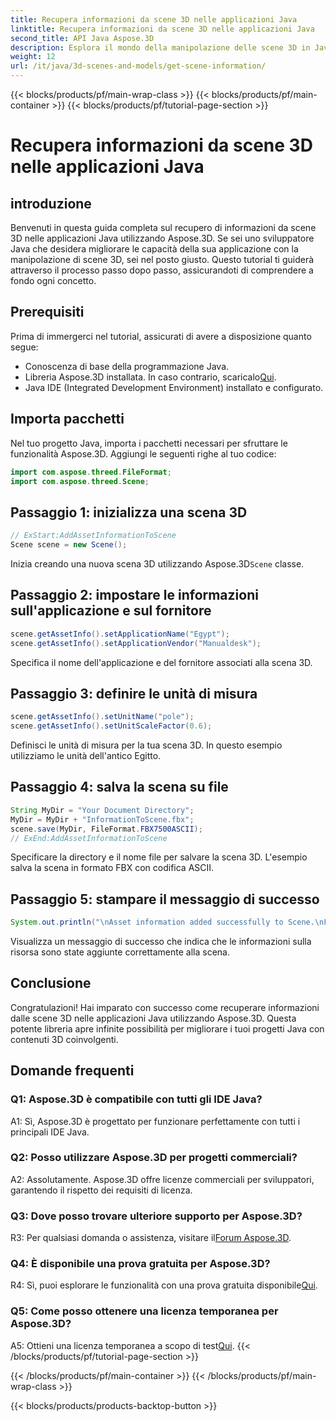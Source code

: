 ```yaml
---
title: Recupera informazioni da scene 3D nelle applicazioni Java
linktitle: Recupera informazioni da scene 3D nelle applicazioni Java
second_title: API Java Aspose.3D
description: Esplora il mondo della manipolazione delle scene 3D in Java con Aspose.3D. Questo tutorial ti guida passo dopo passo nel recupero delle informazioni.
weight: 12
url: /it/java/3d-scenes-and-models/get-scene-information/
---
```


{{< blocks/products/pf/main-wrap-class >}}
{{< blocks/products/pf/main-container >}}
{{< blocks/products/pf/tutorial-page-section >}}

# Recupera informazioni da scene 3D nelle applicazioni Java

## introduzione

Benvenuti in questa guida completa sul recupero di informazioni da scene 3D nelle applicazioni Java utilizzando Aspose.3D. Se sei uno sviluppatore Java che desidera migliorare le capacità della sua applicazione con la manipolazione di scene 3D, sei nel posto giusto. Questo tutorial ti guiderà attraverso il processo passo dopo passo, assicurandoti di comprendere a fondo ogni concetto.

## Prerequisiti

Prima di immergerci nel tutorial, assicurati di avere a disposizione quanto segue:

- Conoscenza di base della programmazione Java.
-  Libreria Aspose.3D installata. In caso contrario, scaricalo[Qui](https://releases.aspose.com/3d/java/).
- Java IDE (Integrated Development Environment) installato e configurato.

## Importa pacchetti

Nel tuo progetto Java, importa i pacchetti necessari per sfruttare le funzionalità Aspose.3D. Aggiungi le seguenti righe al tuo codice:

```java
import com.aspose.threed.FileFormat;
import com.aspose.threed.Scene;
```

## Passaggio 1: inizializza una scena 3D

```java
// ExStart:AddAssetInformationToScene
Scene scene = new Scene();
```

 Inizia creando una nuova scena 3D utilizzando Aspose.3D`Scene` classe.

## Passaggio 2: impostare le informazioni sull'applicazione e sul fornitore

```java
scene.getAssetInfo().setApplicationName("Egypt");
scene.getAssetInfo().setApplicationVendor("Manualdesk");
```

Specifica il nome dell'applicazione e del fornitore associati alla scena 3D.

## Passaggio 3: definire le unità di misura

```java
scene.getAssetInfo().setUnitName("pole");
scene.getAssetInfo().setUnitScaleFactor(0.6);
```

Definisci le unità di misura per la tua scena 3D. In questo esempio utilizziamo le unità dell'antico Egitto.

## Passaggio 4: salva la scena su file

```java
String MyDir = "Your Document Directory";
MyDir = MyDir + "InformationToScene.fbx";
scene.save(MyDir, FileFormat.FBX7500ASCII);
// ExEnd:AddAssetInformationToScene
```

Specificare la directory e il nome file per salvare la scena 3D. L'esempio salva la scena in formato FBX con codifica ASCII.

## Passaggio 5: stampare il messaggio di successo

```java
System.out.println("\nAsset information added successfully to Scene.\nFile saved at " + MyDir);
```

Visualizza un messaggio di successo che indica che le informazioni sulla risorsa sono state aggiunte correttamente alla scena.

## Conclusione

Congratulazioni! Hai imparato con successo come recuperare informazioni dalle scene 3D nelle applicazioni Java utilizzando Aspose.3D. Questa potente libreria apre infinite possibilità per migliorare i tuoi progetti Java con contenuti 3D coinvolgenti.

## Domande frequenti

### Q1: Aspose.3D è compatibile con tutti gli IDE Java?

A1: Sì, Aspose.3D è progettato per funzionare perfettamente con tutti i principali IDE Java.

### Q2: Posso utilizzare Aspose.3D per progetti commerciali?

A2: Assolutamente. Aspose.3D offre licenze commerciali per sviluppatori, garantendo il rispetto dei requisiti di licenza.

### Q3: Dove posso trovare ulteriore supporto per Aspose.3D?

 R3: Per qualsiasi domanda o assistenza, visitare il[Forum Aspose.3D](https://forum.aspose.com/c/3d/18).

### Q4: È disponibile una prova gratuita per Aspose.3D?

 R4: Sì, puoi esplorare le funzionalità con una prova gratuita disponibile[Qui](https://releases.aspose.com/).

### Q5: Come posso ottenere una licenza temporanea per Aspose.3D?

 A5: Ottieni una licenza temporanea a scopo di test[Qui](https://purchase.aspose.com/temporary-license/).
{{< /blocks/products/pf/tutorial-page-section >}}

{{< /blocks/products/pf/main-container >}}
{{< /blocks/products/pf/main-wrap-class >}}

{{< blocks/products/products-backtop-button >}}
